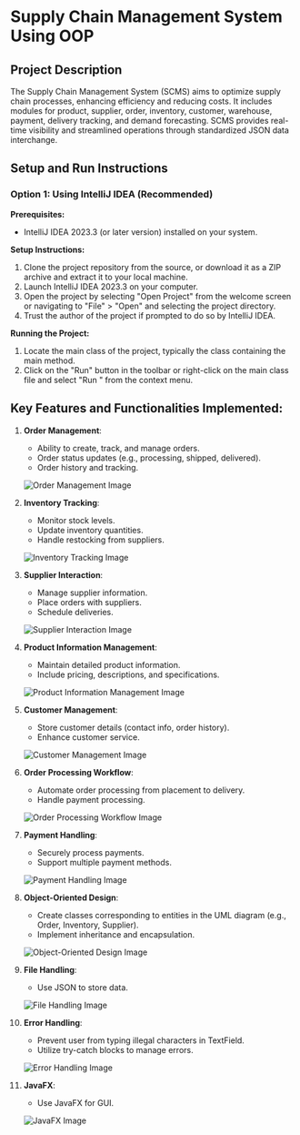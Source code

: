 # Supply Chain Management System Using OOP

## Project Description

The Supply Chain Management System (SCMS) aims to optimize supply chain processes, enhancing efficiency and reducing costs. It includes modules for product, supplier, order, inventory, customer, warehouse, payment, delivery tracking, and demand forecasting. SCMS provides real-time visibility and streamlined operations through standardized JSON data interchange.

## Setup and Run Instructions

### Option 1: Using IntelliJ IDEA (Recommended)

**Prerequisites:**
- IntelliJ IDEA 2023.3 (or later version) installed on your system.

**Setup Instructions:**
1. Clone the project repository from the source, or download it as a ZIP archive and extract it to your local machine.
2. Launch IntelliJ IDEA 2023.3 on your computer.
3. Open the project by selecting "Open Project" from the welcome screen or navigating to "File" > "Open" and selecting the project directory.
4. Trust the author of the project if prompted to do so by IntelliJ IDEA.

**Running the Project:**
1. Locate the main class of the project, typically the class containing the main method.
2. Click on the "Run" button in the toolbar or right-click on the main class file and select "Run <MainClassName>" from the context menu.

## Key Features and Functionalities Implemented:

1. **Order Management**:
    - Ability to create, track, and manage orders.
    - Order status updates (e.g., processing, shipped, delivered).
    - Order history and tracking.

    ![Order Management Image](images/order.png)

2. **Inventory Tracking**:
    - Monitor stock levels.
    - Update inventory quantities.
    - Handle restocking from suppliers.

    ![Inventory Tracking Image](images/inventory.png)

3. **Supplier Interaction**:
    - Manage supplier information.
    - Place orders with suppliers.
    - Schedule deliveries.

    ![Supplier Interaction Image](images/supplier.png)

4. **Product Information Management**:
    - Maintain detailed product information.
    - Include pricing, descriptions, and specifications.

    ![Product Information Management Image](images/product.png)

5. **Customer Management**:
    - Store customer details (contact info, order history).
    - Enhance customer service.

    ![Customer Management Image](images/customer.png)

6. **Order Processing Workflow**:
    - Automate order processing from placement to delivery.
    - Handle payment processing.

    ![Order Processing Workflow Image](images/order2.png)

7. **Payment Handling**:
    - Securely process payments.
    - Support multiple payment methods.

    ![Payment Handling Image](images/payment.png)

8. **Object-Oriented Design**:
    - Create classes corresponding to entities in the UML diagram (e.g., Order, Inventory, Supplier).
    - Implement inheritance and encapsulation.

    ![Object-Oriented Design Image](images/oop.png)

9. **File Handling**:
    - Use JSON to store data.

    ![File Handling Image](images/json.png)

10. **Error Handling**:
    - Prevent user from typing illegal characters in TextField.
    - Utilize try-catch blocks to manage errors.

    ![Error Handling Image](images/error-handling.png)

11. **JavaFX**:
    - Use JavaFX for GUI.

    ![JavaFX Image](images/javafx.png)

